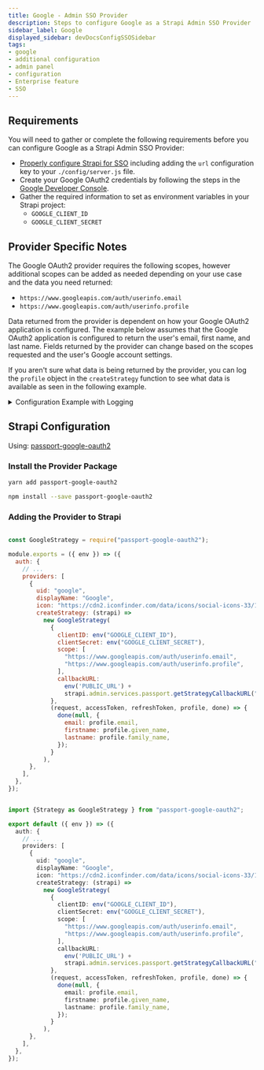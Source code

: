 ```yaml
---
title: Google - Admin SSO Provider
description: Steps to configure Google as a Strapi Admin SSO Provider
sidebar_label: Google
displayed_sidebar: devDocsConfigSSOSidebar
tags:
- google
- additional configuration
- admin panel
- configuration
- Enterprise feature
- SSO 
---
```


## Requirements

You will need to gather or complete the following requirements before you can configure Google as a Strapi Admin SSO Provider:

- [Properly configure Strapi for SSO](/dev-docs/configurations/sso.md#required-configuration-before-setting-up-sso) including adding the `url` configuration key to your `./config/server.js` file.
- Create your Google OAuth2 credentials by following the steps in the [Google Developer Console](https://developers.google.com/workspace/guides/create-credentials#oauth-client-id).
- Gather the required information to set as environment variables in your Strapi project:
  - `GOOGLE_CLIENT_ID`
  - `GOOGLE_CLIENT_SECRET`

## Provider Specific Notes

The Google OAuth2 provider requires the following scopes, however additional scopes can be added as needed depending on your use case and the data you need returned:

- `https://www.googleapis.com/auth/userinfo.email`
- `https://www.googleapis.com/auth/userinfo.profile`

Data returned from the provider is dependent on how your Google OAuth2 application is configured. The example below assumes that the Google OAuth2 application is configured to return the user's email, first name, and last name. Fields returned by the provider can change based on the scopes requested and the user's Google account settings.

If you aren't sure what data is being returned by the provider, you can log the `profile` object in the `createStrategy` function to see what data is available as seen in the following example.

<details>
  <summary>Configuration Example with Logging</summary>

```js
(request, accessToken, refreshToken, profile, done) => {
  // See what is returned by the provider
  console.log(profile);

  done(null, {
    // Map the data returned by the provider to the Strapi user object
    email: profile.email,
    firstname: profile.given_name,
    lastname: profile.family_name,
  });
}
```

</details>

## Strapi Configuration

Using: [passport-google-oauth2](https://github.com/mstade/passport-google-oauth2)

### Install the Provider Package

<Tabs groupId="yarn-npm">

<TabItem value="yarn" label="yarn">

```sh
yarn add passport-google-oauth2
```

</TabItem>

<TabItem value="npm" label="npm">

```sh
npm install --save passport-google-oauth2
```

</TabItem>

</Tabs>

### Adding the Provider to Strapi

<Tabs groupId="js-ts">

<TabItem value="javascript" label="JavaScript">

```js title="./config/admin.js"

const GoogleStrategy = require("passport-google-oauth2");

module.exports = ({ env }) => ({
  auth: {
    // ...
    providers: [
      {
        uid: "google",
        displayName: "Google",
        icon: "https://cdn2.iconfinder.com/data/icons/social-icons-33/128/Google-512.png",
        createStrategy: (strapi) =>
          new GoogleStrategy(
            {
              clientID: env("GOOGLE_CLIENT_ID"),
              clientSecret: env("GOOGLE_CLIENT_SECRET"),
              scope: [
                "https://www.googleapis.com/auth/userinfo.email",
                "https://www.googleapis.com/auth/userinfo.profile",
              ],
              callbackURL:
                env('PUBLIC_URL') +
                strapi.admin.services.passport.getStrategyCallbackURL("google"),
            },
            (request, accessToken, refreshToken, profile, done) => {
              done(null, {
                email: profile.email,
                firstname: profile.given_name,
                lastname: profile.family_name,
              });
            }
          ),
      },
    ],
  },
});
```

</TabItem>

<TabItem value="typescript" label="TypeScript">

```ts title="./config/admin.ts"

import {Strategy as GoogleStrategy } from "passport-google-oauth2";

export default ({ env }) => ({
  auth: {
    // ...
    providers: [
      {
        uid: "google",
        displayName: "Google",
        icon: "https://cdn2.iconfinder.com/data/icons/social-icons-33/128/Google-512.png",
        createStrategy: (strapi) =>
          new GoogleStrategy(
            {
              clientID: env("GOOGLE_CLIENT_ID"),
              clientSecret: env("GOOGLE_CLIENT_SECRET"),
              scope: [
                "https://www.googleapis.com/auth/userinfo.email",
                "https://www.googleapis.com/auth/userinfo.profile",
              ],
              callbackURL:
                env('PUBLIC_URL') +
                strapi.admin.services.passport.getStrategyCallbackURL("google"),
            },
            (request, accessToken, refreshToken, profile, done) => {
              done(null, {
                email: profile.email,
                firstname: profile.given_name,
                lastname: profile.family_name,
              });
            }
          ),
      },
    ],
  },
});
```

</TabItem>

</Tabs>
